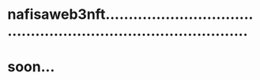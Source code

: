 # nafisaweb3nft....................................................................................
# soon...
